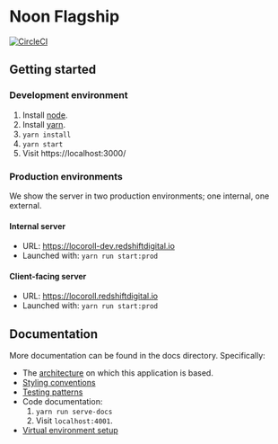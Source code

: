 # Noon Flagship

[![CircleCI](https://circleci.com/gh/weareredshift/noon.svg?style=svg&circle-token=1300f4388720eea55cf10bf9d16a53b0a3bcd64a)](https://circleci.com/gh/weareredshift/noon)

## Getting started

### Development environment

1. Install [node](https://nodejs.org/en/).
1. Install [yarn](https://yarnpkg.com/docs/install).
2. `yarn install`
3. `yarn start`
4. Visit https://localhost:3000/

### Production environments

We show the server in two production environments; one internal, one external.

#### Internal server

- URL: <https://locoroll-dev.redshiftdigital.io>
- Launched with: `yarn run start:prod`

#### Client-facing server

- URL: <https://locoroll.redshiftdigital.io>
- Launched with: `yarn run start:prod`

## Documentation

More documentation can be found in the docs directory. Specifically:

- The [architecture](./docs/architecture.md) on which this application is based.
- [Styling conventions](./docs/styling.md)
- [Testing patterns](./docs/testing.md)
- Code documentation:
  1. `yarn run serve-docs`
  2. Visit `localhost:4001`.
- [Virtual environment setup](./docs/virtual-environment-setup.md)

